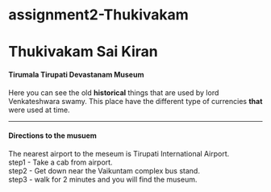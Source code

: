 # assignment2-Thukivakam
# Thukivakam Sai Kiran
#### Tirumala Tirupati Devastanam Museum

Here you can see the  old **historical** things that are  used by lord Venkateshwara swamy. This place have the different type of currencies **that** were used at time.

---
#### Directions to the musuem

The nearest airport to the meseum is Tirupati International Airport.<br>
step1 - Take a cab from airport.<br>
step2 - Get down near the Vaikuntam complex bus stand.<br>
step3 - walk for 2 minutes and you will find the museum.<br>

